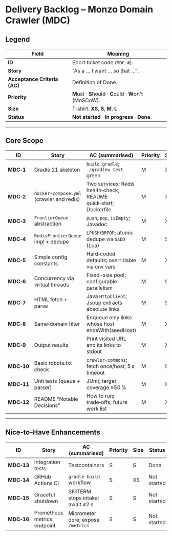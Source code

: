# Delivery Backlog – **Monzo Domain Crawler (MDC)**

## Legend

| Field                        | Meaning                                                 |
| ---------------------------- | ------------------------------------------------------- |
| **ID**                       | Short ticket code (`MDC-#`).                            |
| **Story**                    | “As a … I want … so that …”.                            |
| **Acceptance Criteria (AC)** | Definition of Done.                                     |
| **Priority**                 | **M**ust · **S**hould · **C**ould · **W**on't (MoSCoW). |
| **Size**                     | T‑shirt: **XS**, **S**, **M**, **L**                           |
| **Status**                   | **Not started** · **In progress** · **Done**.           |

---

## Core Scope 

| ID         | Story                                    | AC (summarised)                                      | Priority | Size | Status      |
| ---------- | ---------------------------------------- | ---------------------------------------------------- | -------- | ---- | ----------- |
| **MDC‑1**  | Gradle 21 skeleton                       | `build.gradle`; `./gradlew test` green               | M        | XS   | Done |
| **MDC‑2**  | `docker‑compose.yml` (crawler and redis) | Two services; Redis health‑check; README quick‑start; Dockerfile | M        | XS   | Done |
| **MDC‑3**  | `FrontierQueue` abstraction              | `push`, `pop`, `isEmpty`; Javadoc                    | M        | XS   | Done |
| **MDC‑4**  | `RedisFrontierQueue` impl + dedupe       | `LPUSH`/`BRPOP`; atomic dedupe via `SADD` (Lua)      | M        | S    | Done |
| **MDC‑5**  | Simple config constants                  | Hard‑coded defaults; overridable via env vars        | M        | XS   | Done |
| **MDC‑6**  | Concurrency via virtual threads          | Fixed-size pool; configurable parallelism            | M        | S    | Done |
| **MDC‑7**  | HTML fetch + parse                       | Java `HttpClient`; Jsoup extracts absolute links     | M        | S    | In progress |
| **MDC‑8**  | Same‑domain filter                       | Enqueue only links whose host endsWith(seedHost)     | M        | XS   | Not started |
| **MDC‑9**  | Output results                           | Print visited URL and its links to stdout            | M        | XS   | Not started |
| **MDC‑10** | Basic robots.txt check                   | `crawler-commons`; fetch once/host; 5 s timeout      | M        | S    | Not started |
| **MDC‑11** | Unit tests (queue + parser)              | JUnit; target coverage ≥50 %                         | M        | XS   | Not started |
| **MDC‑12** | README “Notable Decisions”               | How to run; trade‑offs; future work list             | M        | XS   | Not started |


---

## Nice‑to‑Have Enhancements

| ID         | Story                         | AC (summarised)                    | Priority | Size | Status      |
| ---------- | ----------------------------- | ---------------------------------- | -------- | ---- | ----------- |
| **MDC‑13** | Integration tests              |  Testcontainers           | S        | S   | Done |
| **MDC‑14** | GitHub Actions CI             | `gradle build` workflow            | S        | XS   | Not started |
| **MDC‑15** | Graceful shutdown             | SIGTERM stops intake; await ≤2 s   | S        | S    | Not started |
| **MDC‑16** | Prometheus metrics endpoint   | Micrometer core; expose `/metrics` | S        | S    | Not started |

